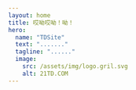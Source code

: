 ```yaml
---
layout: home
title: 哎呦哎呦！呦！
hero:
  name: "TDSite"
  text: "......."
  tagline: "......"
  image:
    src: /assets/img/logo.gril.svg
    alt: 21TD.COM
---
```


